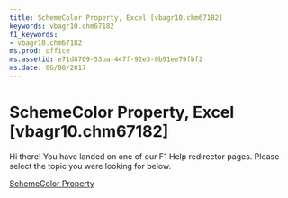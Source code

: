 ```yaml
---
title: SchemeColor Property, Excel [vbagr10.chm67182]
keywords: vbagr10.chm67182
f1_keywords:
- vbagr10.chm67182
ms.prod: office
ms.assetid: e71d8709-53ba-447f-92e3-0b91ee79fbf2
ms.date: 06/08/2017
---
```



# SchemeColor Property, Excel [vbagr10.chm67182]

Hi there! You have landed on one of our F1 Help redirector pages. Please select the topic you were looking for below.

[SchemeColor Property](http://msdn.microsoft.com/library/a90b4570-dae3-4ca1-563a-0467efbf9bca%28Office.15%29.aspx)

